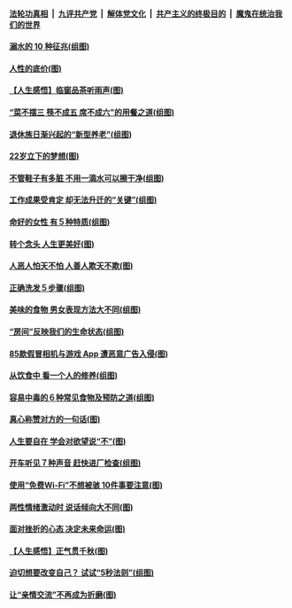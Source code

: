 ####  [法轮功真相](../../../../basic/blob/master/README.md?t=08220139) &nbsp;|&nbsp; [九评共产党](../../../../9ping.md/blob/master/README.md?t=08220139) &nbsp;|&nbsp; [解体党文化](../../../../jtdwh.md/blob/master/README.md?t=08220139)  &nbsp;|&nbsp; [共产主义的终极目的](../../../../gczydzjmd.md/blob/master/README.md?t=08220139) &nbsp;|&nbsp; [魔鬼在统治我们的世界](../../../../mgztzwmdsj.md/blob/master/README.md?t=08220139) 

#### [溺水的 10 种征兆(组图)](../pages/p8/904474.md?t=08220139) 

#### [人性的底价(图)](../pages/p8/903840.md?t=08220139) 

#### [【人生感悟】临窗品茶听雨声(图)](../pages/p8/903880.md?t=08220139) 

#### [“菜不摆三 筷不成五 席不成六”的用餐之道(组图)](../pages/p8/904364.md?t=08220139) 

#### [退休族日渐兴起的“新型养老”(组图)](../pages/p8/904025.md?t=08220139) 

#### [22岁立下的梦想(图)](../pages/p8/904247.md?t=08220139) 

#### [不管鞋子有多脏 不用一滴水可以擦干净(组图)](../pages/p8/903833.md?t=08220139) 

#### [工作成果受肯定 却无法升迁的“关键”(组图)](../pages/p8/904239.md?t=08220139) 

#### [命好的女性 有５种特质(组图)](../pages/p8/904008.md?t=08220139) 

#### [转个念头 人生更美好(图)](../pages/p8/903829.md?t=08220139) 

#### [人恶人怕天不怕 人善人欺天不欺(图)](../pages/p8/903708.md?t=08220139) 

#### [正确洗发５步骤(组图)](../pages/p8/904066.md?t=08220139) 

#### [美味的食物 男女表现方法大不同(组图)](../pages/p8/904038.md?t=08220139) 

#### [“房间”反映我们的生命状态(组图)](../pages/p8/903625.md?t=08220139) 

#### [85款假冒相机与游戏 App 遭恶意广告入侵(图)](../pages/p8/904001.md?t=08220139) 

#### [从饮食中 看一个人的修养(组图)](../pages/p8/904020.md?t=08220139) 

#### [容易中毒的６种常见食物及预防之道(组图)](../pages/p8/904019.md?t=08220139) 

#### [真心称赞对方的一句话(图)](../pages/p8/903899.md?t=08220139) 

#### [人生要自在 学会对欲望说“不”(图)](../pages/p8/903822.md?t=08220139) 

#### [开车听见７种声音 赶快进厂检查(组图)](../pages/p8/903792.md?t=08220139) 

#### [使用“免费Wi-Fi”不想被骇 10件事要注意(图)](../pages/p8/903693.md?t=08220139) 

#### [两性情绪激动时 说话倾向大不同(图)](../pages/p8/903896.md?t=08220139) 

#### [面对挫折的心态 决定未来命运(图)](../pages/p8/903615.md?t=08220139) 

#### [【人生感悟】正气贯千秋(图)](../pages/p8/903658.md?t=08220139) 

#### [迫切想要改变自己？ 试试“5秒法则”(组图)](../pages/p8/903788.md?t=08220139) 

#### [让“亲情交流”不再成为折磨(图)](../pages/p8/903787.md?t=08220139) 

